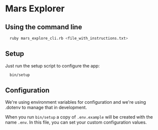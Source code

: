 # Mars Explorer

## Using the command line

```bash
  ruby mars_explore_cli.rb <file_with_instructions.txt>
```

## Setup

Just run the setup script to configure the app:

```bash
  bin/setup
```

## Configuration

We're using environment variables for configuration and we're using .dotenv to
manage that in development.

When you run `bin/setup` a copy of `.env.example` will be created with the name
`.env`. In this file, you can set your custom configuration values.